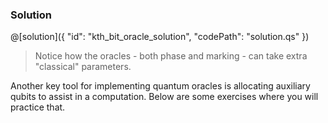 ### Solution

@[solution]({
"id": "kth_bit_oracle_solution",
"codePath": "solution.qs"
})

> Notice how the oracles - both phase and marking - can take extra "classical" parameters.

Another key tool for implementing quantum oracles is allocating auxiliary qubits to assist in a computation.  Below are some exercises where you will practice that.
